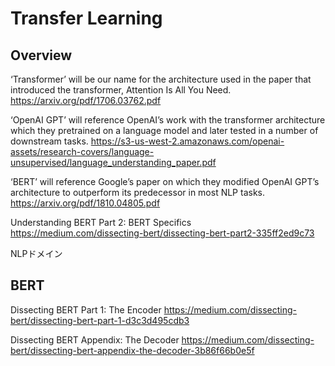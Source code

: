 # Transfer Learning



## Overview

‘Transformer’ will be our name for the architecture used in the paper that introduced the transformer, Attention Is All You Need.
https://arxiv.org/pdf/1706.03762.pdf

‘OpenAI GPT’ will reference OpenAI’s work with the transformer architecture which they pretrained on a language model and later tested in a number of downstream tasks.
https://s3-us-west-2.amazonaws.com/openai-assets/research-covers/language-unsupervised/language_understanding_paper.pdf

‘BERT’ will reference Google’s paper on which they modified OpenAI GPT’s architecture to outperform its predecessor in most NLP tasks.
https://arxiv.org/pdf/1810.04805.pdf

Understanding BERT Part 2: BERT Specifics
https://medium.com/dissecting-bert/dissecting-bert-part2-335ff2ed9c73

NLPドメイン

## BERT
Dissecting BERT Part 1: The Encoder
https://medium.com/dissecting-bert/dissecting-bert-part-1-d3c3d495cdb3

Dissecting BERT Appendix: The Decoder
https://medium.com/dissecting-bert/dissecting-bert-appendix-the-decoder-3b86f66b0e5f
